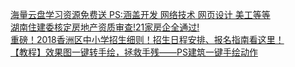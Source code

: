   
[海量云盘学习资源免费送   PS:涵盖开发 网络技术 网页设计 美工等等](http://www.dianyue.me/archives/135/acaqx1jfxt7wq59c/)  
[湖南住建委核定房地产资质审查!21家房企全通过!](http://www.dianyue.me/archives/044/6n406jrz48zitw0e/)  
[重磅！2018香洲区中小学招生细则！招生日程安排、报名指南看这里！](http://www.dianyue.me/archives/778/s6hw6xsfx1xye06k/)  
[【教程】效果图一键转手绘，拯救手残——PS建筑一键手绘动作](http://www.dianyue.me/archives/006/q3l00ti0onkh5wln/)